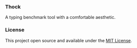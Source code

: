 ### Thock

A typing benchmark tool with a comfortable aesthetic.

### License

This project open source and available under the [MIT License](/LICENSE).
